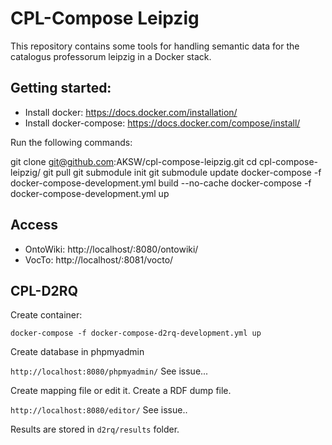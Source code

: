 CPL-Compose Leipzig
===================

This repository contains some tools for handling semantic data for the catalogus professorum leipzig in a Docker stack.

Getting started:
----------------

-	Install docker: https://docs.docker.com/installation/
-	Install docker-compose: https://docs.docker.com/compose/install/

Run the following commands:

git clone git@github.com:AKSW/cpl-compose-leipzig.git cd cpl-compose-leipzig/ git pull git submodule init git submodule update docker-compose -f docker-compose-development.yml build --no-cache docker-compose -f docker-compose-development.yml up

Access
------

-	OntoWiki: http://localhost/:8080/ontowiki/
-	VocTo: http://localhost/:8081/vocto/

CPL-D2RQ
--------

Create container:

`docker-compose -f docker-compose-d2rq-development.yml up`

Create database in phpmyadmin

`http://localhost:8080/phpmyadmin/` See issue...

Create mapping file or edit it. Create a RDF dump file.

`http://localhost:8080/editor/` See issue..

Results are stored in `d2rq/results` folder.
